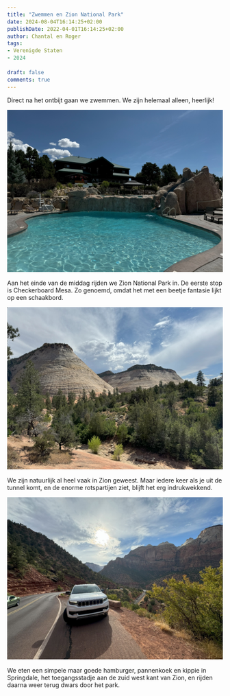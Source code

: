 ```yaml
---
title: "Zwemmen en Zion National Park"
date: 2024-08-04T16:14:25+02:00
publishDate: 2022-04-01T16:14:25+02:00
author: Chantal en Roger
tags:
- Verenigde Staten
- 2024

draft: false
comments: true
---
```


Direct na het ontbijt gaan we zwemmen. We zijn helemaal alleen, heerlijk!

![Zion Ponderosa Resort](./images/IMG_5526.jpg)

Aan het einde van de middag rijden we Zion National Park in. De eerste stop is Checkerboard Mesa. Zo genoemd, omdat het met een beetje fantasie lijkt op een schaakbord.

![Checkerboard Mesa](./images/IMG_0249.jpg)

We zijn natuurlijk al heel vaak in Zion geweest. Maar iedere keer als je uit de tunnel komt, en de enorme rotspartijen ziet, blijft het erg indrukwekkend.

![Zion NP](./images/IMG_0272.jpg)

We eten een simpele maar goede hamburger, pannenkoek en kippie in Springdale, het toegangsstadje aan de zuid west kant van Zion, en rijden daarna weer terug dwars door het park.
